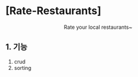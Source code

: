 # [Rate-Restaurants]

<div align=center>
  Rate your local restaurants~
</div>

## 1. 기능
1. crud
2. sorting 
